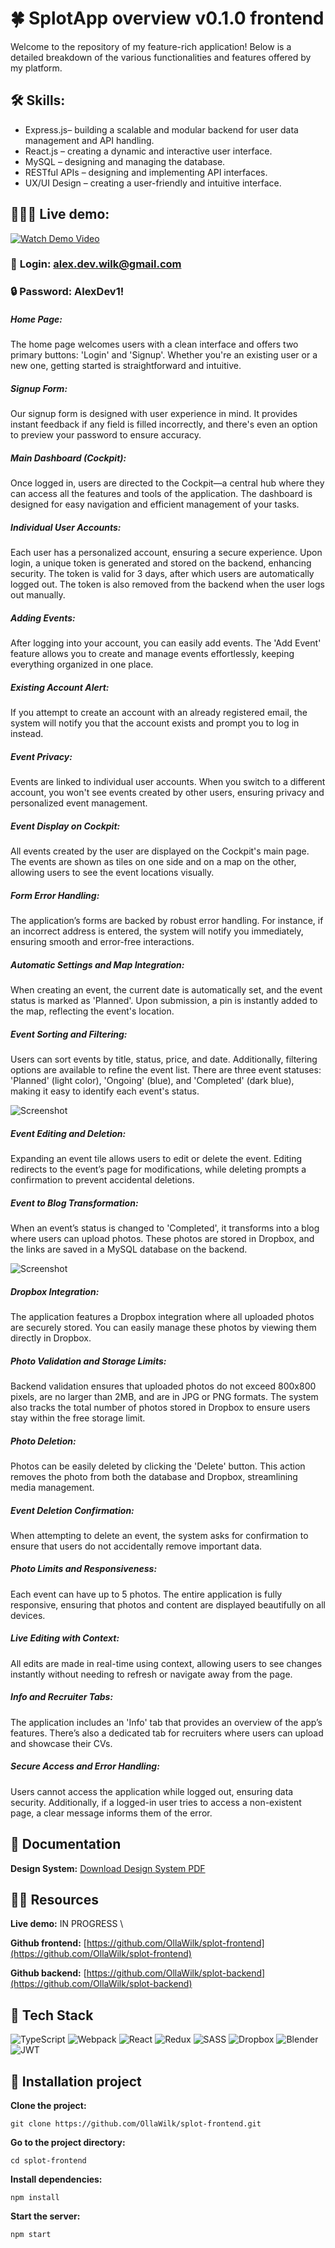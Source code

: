 # 🍀 SplotApp overview v0.1.0 frontend

Welcome to the repository of my feature-rich application! Below is a detailed breakdown of the various functionalities and features offered by my platform.


## 🛠️  Skills: 

* Express.js– building a scalable and modular backend for user data management and API handling.
* React.js – creating a dynamic and interactive user interface.
* MySQL – designing and managing the database.
* RESTful APIs – designing and implementing API interfaces.
* UX/UI Design – creating a user-friendly and intuitive interface.
## 🙋🏼‍♀️ Live demo:

[![Watch Demo Video](screenshots/welcome.png)](https://www.splotapp.eu)

### 🔑 **Login**: alex.dev.wilk@gmail.com

### 🔒 **Password**: AlexDev1!

##### Home Page:

The home page welcomes users with a clean interface and offers two primary buttons: 'Login' and 'Signup'. Whether you're an existing user or a new one, getting started is straightforward and intuitive.

##### Signup Form:

Our signup form is designed with user experience in mind. It provides instant feedback if any field is filled incorrectly, and there's even an option to preview your password to ensure accuracy.

##### Main Dashboard (Cockpit):

Once logged in, users are directed to the Cockpit—a central hub where they can access all the features and tools of the application. The dashboard is designed for easy navigation and efficient management of your tasks.

##### Individual User Accounts:

Each user has a personalized account, ensuring a secure experience. Upon login, a unique token is generated and stored on the backend, enhancing security. The token is valid for 3 days, after which users are automatically logged out. The token is also removed from the backend when the user logs out manually.

##### Adding Events:

After logging into your account, you can easily add events. The 'Add Event' feature allows you to create and manage events effortlessly, keeping everything organized in one place.

##### Existing Account Alert:

If you attempt to create an account with an already registered email, the system will notify you that the account exists and prompt you to log in instead.

##### Event Privacy:

Events are linked to individual user accounts. When you switch to a different account, you won't see events created by other users, ensuring privacy and personalized event management.

##### Event Display on Cockpit:

All events created by the user are displayed on the Cockpit's main page. The events are shown as tiles on one side and on a map on the other, allowing users to see the event locations visually.

##### Form Error Handling:

The application’s forms are backed by robust error handling. For instance, if an incorrect address is entered, the system will notify you immediately, ensuring smooth and error-free interactions.

##### Automatic Settings and Map Integration:

When creating an event, the current date is automatically set, and the event status is marked as 'Planned'. Upon submission, a pin is instantly added to the map, reflecting the event's location.

##### Event Sorting and Filtering:

Users can sort events by title, status, price, and date. Additionally, filtering options are available to refine the event list. There are three event statuses: 'Planned' (light color), 'Ongoing' (blue), and 'Completed' (dark blue), making it easy to identify each event's status.

![Screenshot](screenshots/cockpit.png)

##### Event Editing and Deletion:

Expanding an event tile allows users to edit or delete the event. Editing redirects to the event’s page for modifications, while deleting prompts a confirmation to prevent accidental deletions.

##### Event to Blog Transformation:

When an event’s status is changed to 'Completed', it transforms into a blog where users can upload photos. These photos are stored in Dropbox, and the links are saved in a MySQL database on the backend.

![Screenshot](screenshots/blogpost.png)

##### Dropbox Integration:

The application features a Dropbox integration where all uploaded photos are securely stored. You can easily manage these photos by viewing them directly in Dropbox.

##### Photo Validation and Storage Limits:

Backend validation ensures that uploaded photos do not exceed 800x800 pixels, are no larger than 2MB, and are in JPG or PNG formats. The system also tracks the total number of photos stored in Dropbox to ensure users stay within the free storage limit.

##### Photo Deletion:

Photos can be easily deleted by clicking the 'Delete' button. This action removes the photo from both the database and Dropbox, streamlining media management.

##### Event Deletion Confirmation:

When attempting to delete an event, the system asks for confirmation to ensure that users do not accidentally remove important data.

##### Photo Limits and Responsiveness:

Each event can have up to 5 photos. The entire application is fully responsive, ensuring that photos and content are displayed beautifully on all devices.

##### Live Editing with Context:

All edits are made in real-time using context, allowing users to see changes instantly without needing to refresh or navigate away from the page.

##### Info and Recruiter Tabs:

The application includes an 'Info' tab that provides an overview of the app’s features. There’s also a dedicated tab for recruiters where users can upload and showcase their CVs.

##### Secure Access and Error Handling:

Users cannot access the application while logged out, ensuring data security. Additionally, if a logged-in user tries to access a non-existent page, a clear message informs them of the error.

## 📄 Documentation

**Design System:** [Download Design System PDF](./SpaceSteps_design-system.pdf)

## 🧘‍♀️ Resources

**Live demo:** IN PROGRESS \

**Github frontend:** [https://github.com/OllaWilk/splot-frontend](https://github.com/OllaWilk/splot-frontend)

**Github backend:** [https://github.com/OllaWilk/splot-backend](https://github.com/OllaWilk/splot-backend)

## 🐞 Tech Stack

![TypeScript](https://img.shields.io/badge/typescript-%23007ACC.svg?style=for-the-badge&logo=typescript&logoColor=white)
![Webpack](https://img.shields.io/badge/webpack-%238DD6F9.svg?style=for-the-badge&logo=webpack&logoColor=black)
![React](https://img.shields.io/badge/react-%2320232a.svg?style=for-the-badge&logo=react&logoColor=%2361DAFB)
![Redux](https://img.shields.io/badge/redux-%23593d88.svg?style=for-the-badge&logo=redux&logoColor=white)
![SASS](https://img.shields.io/badge/SASS-hotpink.svg?style=for-the-badge&logo=SASS&logoColor=white)
![Dropbox](https://img.shields.io/badge/Dropbox-%233B4D98.svg?style=for-the-badge&logo=Dropbox&logoColor=white)
![Blender](https://img.shields.io/badge/blender-%23F5792A.svg?style=for-the-badge&logo=blender&logoColor=white)
![JWT](https://img.shields.io/badge/JWT-black?style=for-the-badge&logo=JSON%20web%20tokens)

## 🦋 Installation project

**Clone the project:**

```
git clone https://github.com/OllaWilk/splot-frontend.git
```

**Go to the project directory:**

```
cd splot-frontend
```

**Install dependencies:**

```
npm install
```

**Start the server:**

```
npm start
```
